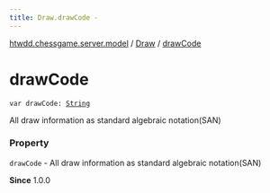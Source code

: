 ```yaml
---
title: Draw.drawCode - 
---
```


[htwdd.chessgame.server.model](../index.html) / [Draw](index.html) / [drawCode](./draw-code.html)

# drawCode

`var drawCode: `[`String`](https://kotlinlang.org/api/latest/jvm/stdlib/kotlin/-string/index.html)

All draw information as standard algebraic notation(SAN)

### Property

`drawCode` - All draw information as standard algebraic notation(SAN)

**Since**
1.0.0

